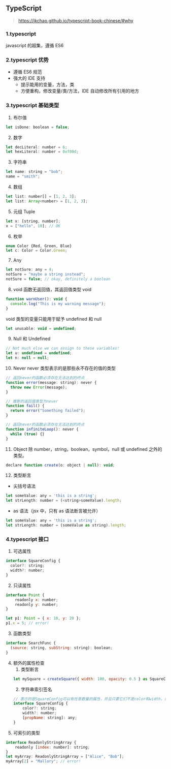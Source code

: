 ## TypeScript

> https://jkchao.github.io/typescript-book-chinese/#why

### 1.typescript

javascript 的超集，遵循 ES6

### 2.typescript 优势

- 遵循 ES6 规范
- 强大的 IDE 支持
  - 提示能用的变量，方法，类
  - 方便重构，修改变量/类/方法，IDE 自动修改所有引用的地方

### 3.typescript 基础类型

1. 布尔值

```js
let isDone: boolean = false;
```

2. 数字

```js
let decLiteral: number = 6;
let hexLiteral: number = 0xf00d;
```

3. 字符串

```js
let name: string = "bob";
name = "smith";
```

4. 数组

```js
let list: number[] = [1, 2, 3];
let list: Array<number> = [1, 2, 3];
```

5. 元组 Tuple

```js
let x: [string, number];
x = ["hello", 10]; // OK
```

6. 枚举

```js
enum Color {Red, Green, Blue}
let c: Color = Color.Green;
```

7. Any

```js
let notSure: any = 4;
notSure = "maybe a string instead";
notSure = false; // okay, definitely a boolean
```

8. void
   函数无返回值，其返回值类型 void

```js
function warnUser(): void {
  console.log("This is my warning message");
}
```

void 类型的变量只能用于赋予 undefined 和 null

```js
let unusable: void = undefined;
```

9. Null 和 Undefined

```js
// Not much else we can assign to these variables!
let u: undefined = undefined;
let n: null = null;
```

10. Never
    never 类型表示的是那些永不存在的值的类型

```js
// 返回never的函数必须存在无法达到的终点
function error(message: string): never {
  throw new Error(message);
}

// 推断的返回值类型为never
function fail() {
  return error("Something failed");
}

// 返回never的函数必须存在无法达到的终点
function infiniteLoop(): never {
  while (true) {}
}
```

11. Object
    除 number，string，boolean，symbol，null 或 undefined 之外的类型。

```js
declare function create(o: object | null): void;
```

12. 类型断言

- 尖括号语法

```js
let someValue: any = 'this is a string';
let strLength: number = (<string>someValue).length;
```

- as 语法（jsx 中，只有 as 语法断言被允许）

```js
let someValue: any = 'this is a string';
let strLength: number = (someValue as string).length;
```

### 4.typescript 接口

1. 可选属性

```js
interface SquareConfig {
  color?: string;
  width?: number;
}
```

2. 只读属性

```js
interface Point {
    readonly x: number;
    readonly y: number;
}

let p1: Point = { x: 10, y: 20 };
p1.x = 5; // error!
```

3. 函数类型

```js
interface SearchFunc {
  (source: string, subString: string): boolean;
}
```
4. 额外的属性检查
   1. 类型断言
    ```js
    let mySquare = createSquare({ width: 100, opacity: 0.5 } as SquareConfig);
    ```
    2. 字符串索引签名
    ```js
    // 表示的是SquareConfig可以有任意数量的属性，并且只要它们不是color和width，那么就无所谓它们的类型是什么
    interface SquareConfig {
        color?: string;
        width?: number;
        [propName: string]: any;
    }
    ``` 
5. 可索引的类型
```js
interface ReadonlyStringArray {
    readonly [index: number]: string;
}
let myArray: ReadonlyStringArray = ["Alice", "Bob"];
myArray[2] = "Mallory"; // error!
``` 

